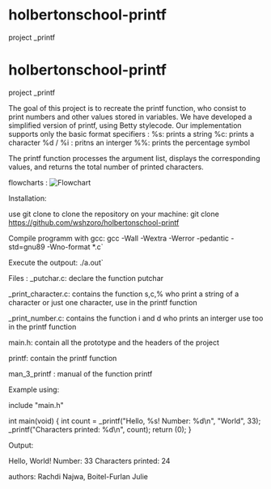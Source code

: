 # holbertonschool-printf
project _printf
# holbertonschool-printf
project _printf

The goal of this project is to recreate the printf function, who consist to print numbers and other values stored in variables.
We have developed a simplified version of printf, using Betty stylecode. Our implementation supports only the basic format specifiers :
%s: prints a string
%c: prints a character
%d / %i : pritns an interger
%%: prints the percentage symbol

The printf function processes the argument list, displays the corresponding values, and returns the total number of printed characters.

flowcharts : 
![Flowchart](https://github.com/user-attachments/assets/d5373dd4-6bcc-4e1e-ab24-191a03358d75)


Installation:

use git clone to clone the repository on your machine: 
git clone https://github.com/wshzoro/holbertonschool-printf

Compile programm with gcc:
gcc -Wall -Wextra -Werror -pedantic -std=gnu89 -Wno-format *.c`

Execute the outpout:
./a.out`

Files :
_putchar.c: declare the function putchar

_print_character.c: contains the function s,c,% who print a string of a character or just one character, use in the printf function

_print_number.c: contains the function i and d who prints an interger use too in the printf function

main.h: contain all the prototype and the headers of the project

printf: contain the printf function

man_3_printf : manual of the function printf

Example using:

include "main.h"

int main(void)
{
int count = _printf("Hello, %s! Number: %d\n", "World", 33);
_printf("Characters printed: %d\n", count);
return (0);
}

Output:

Hello, World! Number: 33
Characters printed: 24

authors:
Rachdi Najwa, Boitel-Furlan Julie
